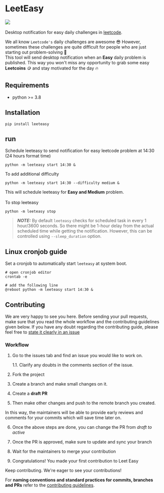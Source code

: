 # LeetEasy
![](docs/leeteasy-demo.png)
<br/>
<br/>
Desktop notification for easy daily challenges in [leetcode](https://leetcode.com/).

We all know `Leetcode's` daily challenges are awesome :sunglasses: However, sometimes these challenges are quite difficult for people who are just starting out problem-solving 	:smiling_face_with_tear:  
This tool will send desktop notification when an **Easy** daily problem is published. This way you won't miss any opportunity to grab some easy **Leetcoins** :coin: and stay motivated for the day :fire:

## Requirements
- python >= 3.8
## Installation
```shell
pip install leeteasy
```
## run
Schedule leeteasy to send notification for easy leetcode problem at 14:30 (24 hours format time)
```shell
python -m leeteasy start 14:30 &
```
To add additional difficulty

```shell
python -m leeteasy start 14:30 --difficulty medium &
```
This will schedule leeteasy for **Easy and Medium** problem.
<br/>
<br/>
To stop leeteasy
```shell
python -m leeteasy stop
```
> **_NOTE:_**  By default `leeteasy` checks for scheduled task in every 1 hour/3600 seconds.
> So there might be 1-hour delay from the actual scheduled time while getting the notification. However,
> this can be controlled using `--sleep_duration` option.

## Linux cronjob guide
Set a cronjob to automatically start `leeteasy` at system boot.
```shell
# open cronjob editor
crontab -e

# add the following line
@reboot python -m leeteasy start 14:30 &

```
## Contributing

We are very happy to see you here. Before sending your pull requests, make sure that you read the whole workflow and the contributing guidelines given below. If you have any doubt regarding the contributing guide, please feel free to [state it clearly in an issue](https://github.com/sudiptob2/leet-easy/issues/new/choose)


### Workflow
1. Go to the issues tab and find an issue you would like to work on.

    1.1. Clarify any doubts in the comments section of the issue.

2. Fork the project

3. Create a branch and make small changes on it.

4. Create a **draft PR**

5. Then make other changes and push to the remote branch you created.

In this way, the maintainers will be able to provide early reviews and comments for your commits which will save time later on.

6. Once the above steps are done, you can change the PR from *draft to active*


7. Once the PR is approved, make sure to update and sync your branch

8. Wait for the maintainers to merge your contribution

9. Congratulations! You made your first contribution to Leet Easy

Keep contributing. We're eager to see your contributions!

For **naming conventions and standard practices for commits, branches and PRs** refer to the [contributing guidelines](docs/CONTRIBUTING.md).